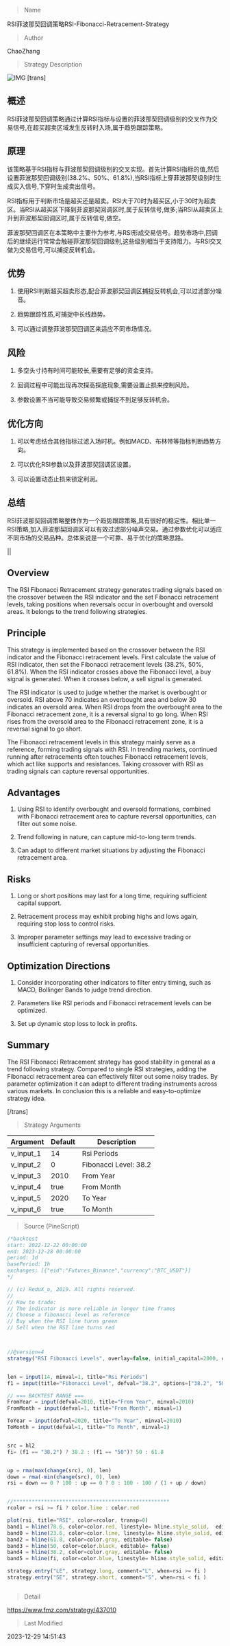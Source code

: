 
> Name

RSI菲波那契回调策略RSI-Fibonacci-Retracement-Strategy

> Author

ChaoZhang

> Strategy Description

![IMG](https://www.fmz.com/upload/asset/9a1384f26bd223605f.png)
[trans]

## 概述

RSI菲波那契回调策略通过计算RSI指标与设置的菲波那契回调级别的交叉作为交易信号,在超买超卖区域发生反转时入场,属于趋势跟踪策略。

## 原理

该策略基于RSI指标与菲波那契回调级别的交叉实现。首先计算RSI指标的值,然后设置菲波那契回调级别(38.2%、50%、61.8%),当RSI指标上穿菲波那契级别时生成买入信号,下穿时生成卖出信号。

RSI指标用于判断市场是超买还是超卖。RSI大于70时为超买区,小于30时为超卖区。当RSI从超买区下降到菲波那契回调区时,属于反转信号,做多;当RSI从超卖区上升到菲波那契回调区时,属于反转信号,做空。

菲波那契回调区在本策略中主要作为参考,与RSI形成交易信号。趋势市场中,回调后的继续运行常常会触碰菲波那契回调级别,这些级别相当于支持阻力。与RSI交叉做为交易信号,可以捕捉反转机会。

## 优势

1. 使用RSI判断超买超卖形态,配合菲波那契回调区捕捉反转机会,可以过滤部分噪音。

2. 趋势跟踪性质,可捕捉中长线趋势。

3. 可以通过调整菲波那契回调区来适应不同市场情况。

## 风险

1. 多空头寸持有时间可能较长,需要有足够的资金支持。

2. 回调过程中可能出现再次探高探底现象,需要设置止损来控制风险。

3. 参数设置不当可能导致交易频繁或捕捉不到足够反转机会。

## 优化方向

1. 可以考虑结合其他指标过滤入场时机。例如MACD、布林带等指标判断趋势方向。

2. 可以优化RSI参数以及菲波那契回调区设置。

3. 可以设置动态止损来锁定利润。

## 总结

RSI菲波那契回调策略整体作为一个趋势跟踪策略,具有很好的稳定性。相比单一RSI策略,加入菲波那契回调区可以有效过滤部分噪声交易。通过参数优化可以适应不同市场的交易品种。总体来说是一个可靠、易于优化的策略思路。

||

## Overview

The RSI Fibonacci Retracement strategy generates trading signals based on the crossover between the RSI indicator and the set Fibonacci retracement levels, taking positions when reversals occur in overbought and oversold areas. It belongs to the trend following strategies.

## Principle 

This strategy is implemented based on the crossover between the RSI indicator and the Fibonacci retracement levels. First calculate the value of RSI indicator, then set the Fibonacci retracement levels (38.2%, 50%, 61.8%). When the RSI indicator crosses above the Fibonacci level, a buy signal is generated. When it crosses below, a sell signal is generated.

The RSI indicator is used to judge whether the market is overbought or oversold. RSI above 70 indicates an overbought area and below 30 indicates an oversold area. When RSI drops from the overbought area to the Fibonacci retracement zone, it is a reversal signal to go long. When RSI rises from the oversold area to the Fibonacci retracement zone, it is a reversal signal to go short.

The Fibonacci retracement levels in this strategy mainly serve as a reference, forming trading signals with RSI. In trending markets, continued running after retracements often touches Fibonacci retracement levels, which act like supports and resistances. Taking crossover with RSI as trading signals can capture reversal opportunities.  

## Advantages

1. Using RSI to identify overbought and oversold formations, combined with Fibonacci retracement area to capture reversal opportunities, can filter out some noise.

2. Trend following in nature, can capture mid-to-long term trends.  

3. Can adapt to different market situations by adjusting the Fibonacci retracement area.

## Risks

1. Long or short positions may last for a long time, requiring sufficient capital support.  

2. Retracement process may exhibit probing highs and lows again, requiring stop loss to control risks.

3. Improper parameter settings may lead to excessive trading or insufficient capturing of reversal opportunities.

## Optimization Directions 

1. Consider incorporating other indicators to filter entry timing, such as MACD, Bollinger Bands to judge trend direction.

2. Parameters like RSI periods and Fibonacci retracement levels can be optimized. 

3. Set up dynamic stop loss to lock in profits.

## Summary

The RSI Fibonacci Retracement strategy has good stability in general as a trend following strategy. Compared to single RSI strategies, adding the Fibonacci retracement area can effectively filter out some noisy trades. By parameter optimization it can adapt to different trading instruments across various markets. In conclusion this is a reliable and easy-to-optimize strategy idea.

[/trans]

> Strategy Arguments



|Argument|Default|Description|
|----|----|----|
|v_input_1|14|Rsi Periods|
|v_input_2|0|Fibonacci Level: 38.2|50|61.8|
|v_input_3|2010|From Year|
|v_input_4|true|From Month|
|v_input_5|2020|To Year|
|v_input_6|true|To Month|


> Source (PineScript)

``` javascript
/*backtest
start: 2022-12-22 00:00:00
end: 2023-12-28 00:00:00
period: 1d
basePeriod: 1h
exchanges: [{"eid":"Futures_Binance","currency":"BTC_USDT"}]
*/

// (c) ReduX_o, 2019. All rights reserved.
//
// How to trade:
// The indicator is more reliable in longer time frames
// Choose a fibonacci level as reference 
// Buy when the RSI line turns green
// Sell when the RSI line turns red



//@version=4
strategy("RSI Fibonacci Levels", overlay=false, initial_capital=2000, currency=currency.USD, commission_value=0.1, slippage=0, commission_type=strategy.commission.percent, pyramiding=0, default_qty_type=strategy.percent_of_equity, default_qty_value=100)


len = input(14, minval=1, title="Rsi Periods")
f1 = input(title="Fibonacci Level", defval="38.2", options=["38.2", "50", "61.8"])

// === BACKTEST RANGE ===
FromYear = input(defval=2010, title="From Year", minval=2010)
FromMonth = input(defval=1, title="From Month", minval=1)

ToYear = input(defval=2020, title="To Year", minval=2010)
ToMonth = input(defval=1, title="To Month", minval=1)


src = hl2
fi= (f1 == "38.2") ? 38.2 : (f1 == "50")? 50 : 61.8


up = rma(max(change(src), 0), len)
down = rma(-min(change(src), 0), len)
rsi = down == 0 ? 100 : up == 0 ? 0 : 100 - 100 / (1 + up / down)


//***************************************************
rcolor = rsi >= fi ? color.lime : color.red

plot(rsi, title="RSI", color=rcolor, transp=0)
band1 = hline(78.6, color=color.red, linestyle= hline.style_solid,  editable= false)
band0 = hline(23.6, color=color.lime, linestyle= hline.style_solid, editable= false)
band2 = hline(61.8, color=color.gray, editable= false)
band3 = hline(50, color=color.black, editable= false)
band4 = hline(38.2, color=color.gray, editable= false)
band5 = hline(fi, color=color.blue, linestyle= hline.style_solid, editable= false)

strategy.entry("LE", strategy.long, comment="L", when=rsi >= fi )
strategy.entry("SE", strategy.short, comment="S", when=rsi < fi )



```

> Detail

https://www.fmz.com/strategy/437010

> Last Modified

2023-12-29 14:51:43
